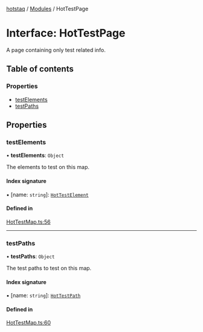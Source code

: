 [hotstaq](../README.md) / [Modules](../modules.md) / HotTestPage

# Interface: HotTestPage

A page containing only test related info.

## Table of contents

### Properties

- [testElements](HotTestPage.md#testelements)
- [testPaths](HotTestPage.md#testpaths)

## Properties

### testElements

• **testElements**: `Object`

The elements to test on this map.

#### Index signature

▪ [name: `string`]: [`HotTestElement`](../classes/HotTestElement.md)

#### Defined in

[HotTestMap.ts:56](https://github.com/OurFreeLight/HotStaq/blob/a27c8f4/src/HotTestMap.ts#L56)

___

### testPaths

• **testPaths**: `Object`

The test paths to test on this map.

#### Index signature

▪ [name: `string`]: [`HotTestPath`](../modules.md#hottestpath)

#### Defined in

[HotTestMap.ts:60](https://github.com/OurFreeLight/HotStaq/blob/a27c8f4/src/HotTestMap.ts#L60)
